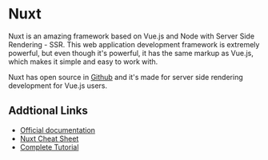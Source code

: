 # Nuxt

Nuxt is an amazing framework based on Vue.js and Node with Server Side Rendering - SSR.
This web application development framework is extremely powerful, but even though it's powerful,
it has the same markup as Vue.js, which makes it simple and easy to work with.

Nuxt has open source in [Github](https://github.com/nuxt/nuxt.js) and it's made for server side rendering development for Vue.js users.

## Addtional Links

- [Official documentation](https://nuxtjs.org/guide/)
- [Nuxt Cheat Sheet](https://www.vuemastery.com/pdf/Nuxtjs-Cheat-Sheet.pdf)
- [Complete Tutorial](https://www.storyblok.com/tp/nuxt-js-multilanguage-website-tutorial)
